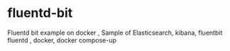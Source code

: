 # fluentd-bit
Fluentd bit example on docker , Sample of Elasticsearch, kibana, fluentbit fluentd , docker, docker compose-up
